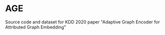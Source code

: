 # AGE
Source code and dataset for KDD 2020 paper "Adaptive Graph Encoder for Attributed Graph Embedding"
